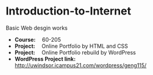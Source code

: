 # Introduction-to-Internet
Basic Web desgin works
<ul>
  <li><b>Course: </b>&emsp;60-205</li>
  <li><b>Project: </b>&emsp;Online Portfolio by HTML and CSS</li>
  <li><b>Project: </b>&emsp;Online Portfolio rebuild by WordPress</li>
  <li><b>WordPress Project link: </b><a href>http://uwindsor.icampus21.com/wordpress/geng115/</a></li>
</ul>


